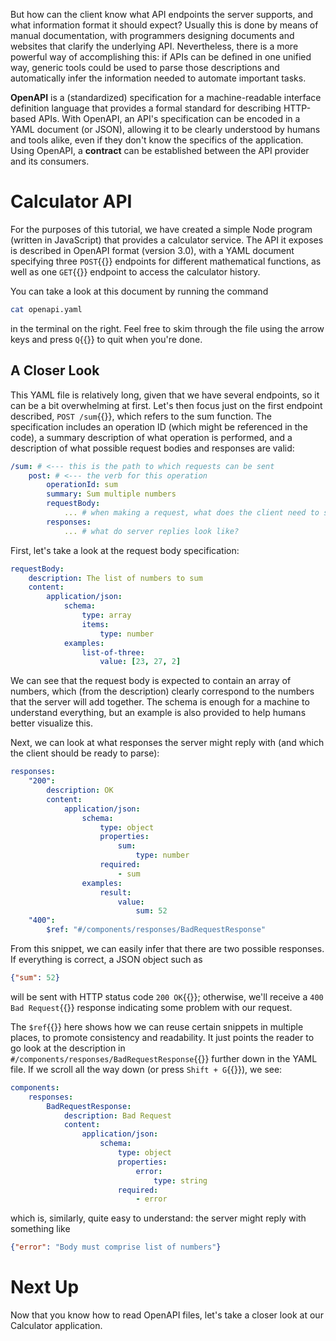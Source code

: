 But how can the client know what API endpoints the server supports, and what
information format it should expect? Usually this is done by means of manual
documentation, with programmers designing documents and websites that clarify
the underlying API. Nevertheless, there is a more powerful way of accomplishing
this: if APIs can be defined in one unified way, generic tools could be used to
parse those descriptions and automatically infer the information needed to
automate important tasks.

**OpenAPI** is a (standardized) specification for a machine-readable interface
definition language that provides a formal standard for describing HTTP-based
APIs. With OpenAPI, an API's specification can be encoded in a YAML document (or
JSON), allowing it to be clearly understood by humans and tools alike, even if
they don't know the specifics of the application. Using OpenAPI, a **contract**
can be established between the API provider and its consumers.

# Calculator API

For the purposes of this tutorial, we have created a simple Node program
(written in JavaScript) that provides a calculator service. The API it exposes
is described in OpenAPI format (version 3.0), with a YAML document specifying
three `POST`{{}} endpoints for different mathematical functions, as well as one
`GET`{{}} endpoint to access the calculator history.

You can take a look at this document by running the command

```sh
cat openapi.yaml
```

in the terminal on the right. Feel free to skim through the file using the arrow
keys and press `Q`{{}} to quit when you're done.

## A Closer Look

This YAML file is relatively long, given that we have several endpoints, so it
can be a bit overwhelming at first. Let's then focus just on the first endpoint
described, `POST /sum`{{}}, which refers to the sum function. The specification
includes an operation ID (which might be referenced in the code), a summary
description of what operation is performed, and a description of what possible
request bodies and responses are valid:

```yaml
/sum: # <--- this is the path to which requests can be sent
    post: # <--- the verb for this operation
        operationId: sum
        summary: Sum multiple numbers
        requestBody:
            ... # when making a request, what does the client need to send?
        responses:
            ... # what do server replies look like?
```

First, let's take a look at the request body specification:

```yaml
requestBody:
    description: The list of numbers to sum
    content:
        application/json:
            schema:
                type: array
                items:
                    type: number
            examples:
                list-of-three:
                    value: [23, 27, 2]
```

We can see that the request body is expected to contain an array of numbers,
which (from the description) clearly correspond to the numbers that the server
will add together. The schema is enough for a machine to understand everything,
but an example is also provided to help humans better visualize this.

Next, we can look at what responses the server might reply with (and which the
client should be ready to parse):

```yaml
responses:
    "200":
        description: OK
        content:
            application/json:
                schema:
                    type: object
                    properties:
                        sum:
                            type: number
                    required:
                        - sum
                examples:
                    result:
                        value:
                            sum: 52
    "400":
        $ref: "#/components/responses/BadRequestResponse"
```

From this snippet, we can easily infer that there are two possible responses. If
everything is correct, a JSON object such as
```json
{"sum": 52}
```
will be sent with HTTP status code `200 OK`{{}}; otherwise, we'll receive a
`400 Bad Request`{{}} response indicating some problem with our request.

The `$ref`{{}} here shows how we can reuse certain snippets in multiple places,
to promote consistency and readability. It just points the reader to go look at
the description in `#/components/responses/BadRequestResponse`{{}} further down
in the YAML file. If we scroll all the way down (or press `Shift + G`{{}}), we
see:

```yaml
components:
    responses:
        BadRequestResponse:
            description: Bad Request
            content:
                application/json:
                    schema:
                        type: object
                        properties:
                            error:
                                type: string
                        required:
                            - error
```

which is, similarly, quite easy to understand: the server might reply with
something like
```json
{"error": "Body must comprise list of numbers"}
```

# Next Up

Now that you know how to read OpenAPI files, let's take a closer look at our
Calculator application.
